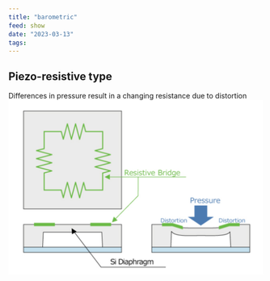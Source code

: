 ```yaml
---
title: "barometric"
feed: show
date: "2023-03-13"
tags: 
---
```


## Piezo-resistive type
Differences in pressure result in a changing resistance due to distortion
![](notes/electrical/sensors/images/piezo.resistive.barometer.png)
